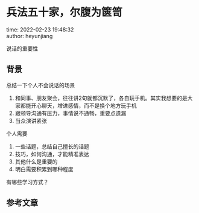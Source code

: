 # 兵法五十家，尔腹为箧笥

time: 2022-02-23 19:48:32  
author: heyunjiang

说话的重要性

## 背景

总结一下个人不会说话的场景  
1. 和同事、朋友聚会，往往讲2句就都沉默了，各自玩手机。其实我想要的是大家都能开心聊天，增进感情，而不是换个地方玩手机
2. 跟领导沟通有压力，事情说不通畅，重要点遗漏
3. 当众演讲紧张

个人需要  
1. 一些话题，总结自己擅长的话题
2. 技巧，如何沟通，才能精准表达
3. 其他什么是重要的
4. 明白需要积累到哪种程度

有哪些学习方式？

## 参考文章
